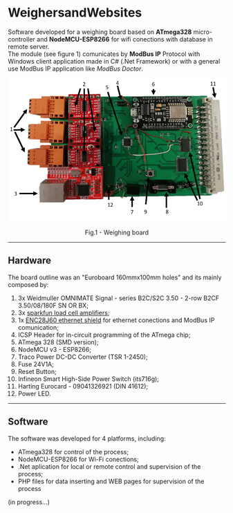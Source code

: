 # WeighersandWebsites
Software developed for a weighing board based on **ATmega328** micro-controller and **NodeMCU-ESP8266** for wifi conections with database in remote server.<br/> 
The module (see figure 1) comunicates by **ModBus IP** Protocol with Windows client application made in C# (.Net Framework) or with a general use ModBus IP application like _ModBus Doctor_.


<p align="center"> 
<img src="placa_legend.PNG" width="600px">
 <figcaption> <p align="center">Fig.1 - Weighing board </p></figcaption>
 </p>

***

## Hardware
The board outline was an "Euroboard 160mmx100mm holes" and its mainly composed by: 
1. 3x Weidmuller OMNIMATE Signal - series B2C/S2C 3.50 - 2-row B2CF 3.50/08/180F SN OR BX;
2. 3x [sparkfun load cell amplifiers](https://www.sparkfun.com/products/13879);
3. 1x [ENC28J60  ethernet shield](https://www.banggood.com/Mini-W5100-Ethernet-Network-Module-Board-For-Arduino-p-982664.html?rmmds=buy&cur_warehouse=CN) for ethernet conections and ModBus IP comunication;
4. ICSP Header for in-circuit programming of the ATmega chip;
5. ATmega 328 (SMD version);
6. NodeMCU v3 - ESP8266;
7. Traco Power DC-DC Converter (TSR 1-2450);
8. Fuse 24V1A;
9. Reset Button;
10. Infineon Smart High-Side Power Switch (its716g);
11. Harting  Eurocard - 09041326921 (DIN 41612);
12. Power LED.

***

## Software
The software was developed for 4 platforms, including:
+ ATmega328 for control of the process;
+ NodeMCU-ESP8266 for Wi-Fi conections; 
+ .Net aplication for local or remote control and supervision of the process;
+ PHP files for data inserting and WEB pages for supervision of the process


(in progress...)